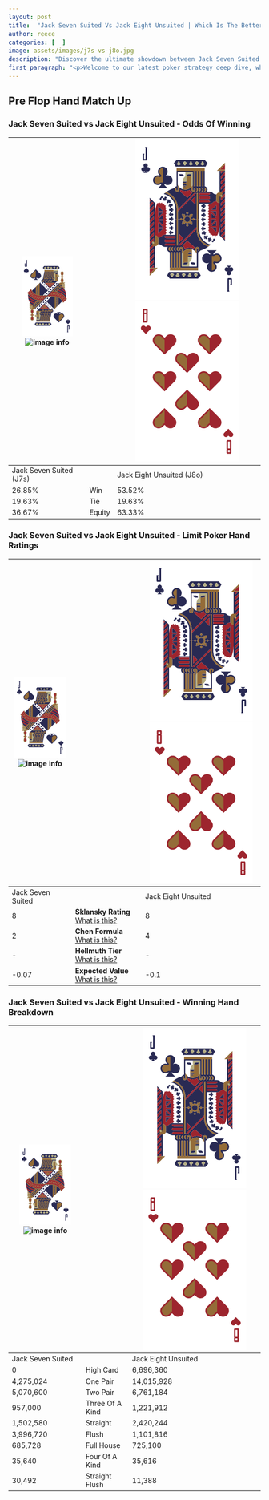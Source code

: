 ```yaml
---
layout: post
title:  "Jack Seven Suited Vs Jack Eight Unsuited | Which Is The Better Hand In Poker? A Complete Guide"
author: reece
categories: [  ]
image: assets/images/j7s-vs-j8o.jpg
description: "Discover the ultimate showdown between Jack Seven Suited and Jack Eight Unsuited in poker! Uncover the odds, strategies, and scenarios where one hand triumphs over the other. Get ready to up your poker game with this thrilling analysis."
first_paragraph: "<p>Welcome to our latest poker strategy deep dive, where we're pitting two distinct hands against each other in a high-stakes showdown: Jack Seven Suited vs Jack Eight Unsuited.</p><p>In the dynamic world of poker, every decision counts, and knowing which hand holds the upper hand is key to your success at the table.</p><p>In this article, we'll dissect these two hands, explore the scenarios where one dominates the other, and equip you with the knowledge to make strategic choices that can tip the odds in your favor.</p><p>Get ready to unravel the intriguing dynamics of these poker hands and elevate your game to new heights.</p>"
---
```




[comment]: # (sp0)

## Pre Flop Hand Match Up

<div class="table hand-ratings" markdown="1"> 



### Jack Seven Suited vs Jack Eight Unsuited - Odds Of Winning


    
| ![image info](assets/images/hand1/J.png) ![image info](assets/images/hand1/7s.png) |  | ![image info](assets/images/hand2/J.png) ![image info](assets/images/hand2/8o.png) |
| -------- | -------- | -------- |
| Jack Seven Suited (J7s) |  | Jack Eight Unsuited (J8o) |
| 26.85% | Win | 53.52% |
| 19.63% | Tie | 19.63% |
| 36.67% | Equity | 63.33% |




[comment]: # (sp1)



### Jack Seven Suited vs Jack Eight Unsuited - Limit Poker Hand Ratings


    
| ![image info](assets/images/hand1/J.png) ![image info](assets/images/hand1/7s.png) |  | ![image info](assets/images/hand2/J.png) ![image info](assets/images/hand2/8o.png) |
| -------- | -------- | -------- |
| Jack Seven Suited |  | Jack Eight Unsuited |
| 8 | **Sklansky Rating** [What is this?](/sklansky-rating-explained) | 8 |
| 2 | **Chen Formula** [What is this?](/chen-formula-explained) | 4 |
| - | **Hellmuth Tier** [What is this?](/Hellmuth-tier-explained) | - |
| -0.07 | **Expected Value** [What is this?](/expected-value-explained) | -0.1 |




[comment]: # (sp2)



### Jack Seven Suited vs Jack Eight Unsuited - Winning Hand Breakdown


    
| ![image info](assets/images/hand1/J.png) ![image info](assets/images/hand1/7s.png) |  | ![image info](assets/images/hand2/J.png) ![image info](assets/images/hand2/8o.png) |
| -------- | -------- | -------- |
| Jack Seven Suited |  | Jack Eight Unsuited |
| 0 | High Card | 6,696,360 |
| 4,275,024 | One Pair | 14,015,928 |
| 5,070,600 | Two Pair | 6,761,184 |
| 957,000 | Three Of A Kind | 1,221,912 |
| 1,502,580 | Straight | 2,420,244 |
| 3,996,720 | Flush | 1,101,816 |
| 685,728 | Full House | 725,100 |
| 35,640 | Four Of A Kind | 35,616 |
| 30,492 | Straight Flush | 11,388 |




[comment]: # (sp3)



</div>

[comment]: # (sp4)



[comment]: # (sp5)

